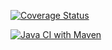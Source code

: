 [![Coverage Status](https://coveralls.io/repos/github/amangolini/MTSS2/badge.svg?branch=main)](https://coveralls.io/github/amangolini/MTSS2?branch=main)

[![Java CI with Maven](https://github.com/amangolini/MTSS2/actions/workflows/build.yml/badge.svg?branch=main)](https://github.com/amangolini/MTSS2/actions/workflows/build.yml)